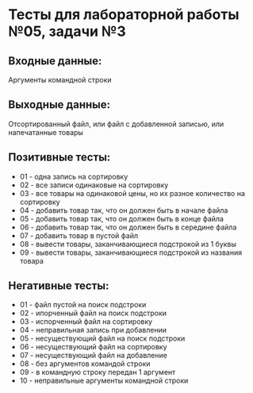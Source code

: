 # Тесты для лабораторной работы №05, задачи №3

## Входные данные:
Аргументы командной строки

## Выходные данные:
Отсортированный файл, или файл с добавленной записью, или напечатанные товары

## Позитивные тесты:
- 01 - одна запись на сортировку
- 02 - все записи одинаковые на сортировку
- 03 - все товары на одинаковой цены, но их разное количество на сортировку
- 04 - добавить товар так, что он должен быть в начале файла
- 05 - добавить товар так, что он должен быть в конце файла
- 06 - добавить товар так, что он должен быть в середине файла
- 07 - добавить товар в пустой файл
- 08 - вывести товары, заканчивающиеся подстрокой из 1 буквы 
- 09 - вывести товары, заканчивающиеся подстрокой из названия товара 

## Негативные тесты:
- 01 - файл пустой на поиск подстроки
- 02 - ипорченный файл на поиск подстроки
- 03 - испорченный файл на сортировку
- 04 - неправильная запись при добавлении
- 05 - несуществующий файл на поиск подстроки
- 06 - несуществующий файл на сортировку
- 07 - несуществующий файл на добавление
- 08 - без аргументов командой строки
- 09 - в командную строку передан 1 аргумент
- 10 - неправильные аргументы командной строки
